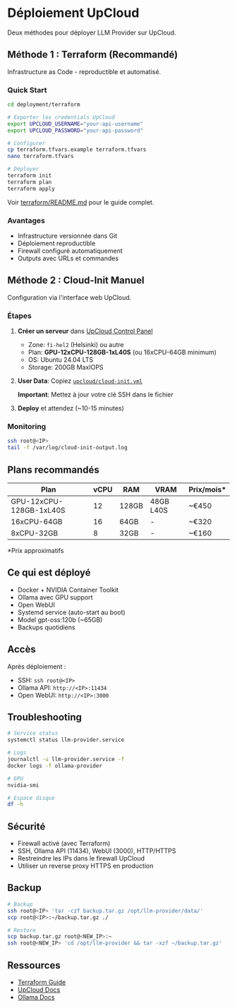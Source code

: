 # Déploiement UpCloud

Deux méthodes pour déployer LLM Provider sur UpCloud.

## Méthode 1 : Terraform (Recommandé)

Infrastructure as Code - reproductible et automatisé.

### Quick Start

```bash
cd deployment/terraform

# Exporter les credentials UpCloud
export UPCLOUD_USERNAME="your-api-username"
export UPCLOUD_PASSWORD="your-api-password"

# Configurer
cp terraform.tfvars.example terraform.tfvars
nano terraform.tfvars

# Déployer
terraform init
terraform plan
terraform apply
```

Voir [terraform/README.md](terraform/README.md) pour le guide complet.

### Avantages

- Infrastructure versionnée dans Git
- Déploiement reproductible
- Firewall configuré automatiquement
- Outputs avec URLs et commandes

## Méthode 2 : Cloud-Init Manuel

Configuration via l'interface web UpCloud.

### Étapes

1. **Créer un serveur** dans [UpCloud Control Panel](https://hub.upcloud.com/)

   - Zone: `fi-hel2` (Helsinki) ou autre
   - Plan: **GPU-12xCPU-128GB-1xL40S** (ou 16xCPU-64GB minimum)
   - OS: Ubuntu 24.04 LTS
   - Storage: 200GB MaxIOPS

2. **User Data**: Copiez [`upcloud/cloud-init.yml`](upcloud/cloud-init.yml)

   **Important**: Mettez à jour votre clé SSH dans le fichier

3. **Deploy** et attendez (~10-15 minutes)

### Monitoring

```bash
ssh root@<IP>
tail -f /var/log/cloud-init-output.log
```

## Plans recommandés

| Plan | vCPU | RAM | VRAM | Prix/mois* |
|------|------|-----|------|-----------|
| GPU-12xCPU-128GB-1xL40S | 12 | 128GB | 48GB L40S | ~€450 |
| 16xCPU-64GB | 16 | 64GB | - | ~€320 |
| 8xCPU-32GB | 8 | 32GB | - | ~€160 |

*Prix approximatifs

## Ce qui est déployé

- Docker + NVIDIA Container Toolkit
- Ollama avec GPU support
- Open WebUI
- Systemd service (auto-start au boot)
- Model gpt-oss:120b (~65GB)
- Backups quotidiens

## Accès

Après déploiement :
- SSH: `ssh root@<IP>`
- Ollama API: `http://<IP>:11434`
- Open WebUI: `http://<IP>:3000`

## Troubleshooting

```bash
# Service status
systemctl status llm-provider.service

# Logs
journalctl -u llm-provider.service -f
docker logs -f ollama-provider

# GPU
nvidia-smi

# Espace disque
df -h
```

## Sécurité

- Firewall activé (avec Terraform)
- SSH, Ollama API (11434), WebUI (3000), HTTP/HTTPS
- Restreindre les IPs dans le firewall UpCloud
- Utiliser un reverse proxy HTTPS en production

## Backup

```bash
# Backup
ssh root@<IP> 'tar -czf backup.tar.gz /opt/llm-provider/data/'
scp root@<IP>:~/backup.tar.gz ./

# Restore
scp backup.tar.gz root@<NEW_IP>:~
ssh root@<NEW_IP> 'cd /opt/llm-provider && tar -xzf ~/backup.tar.gz'
```

## Ressources

- [Terraform Guide](terraform/README.md)
- [UpCloud Docs](https://upcloud.com/docs/)
- [Ollama Docs](https://github.com/ollama/ollama/blob/main/docs/api.md)
